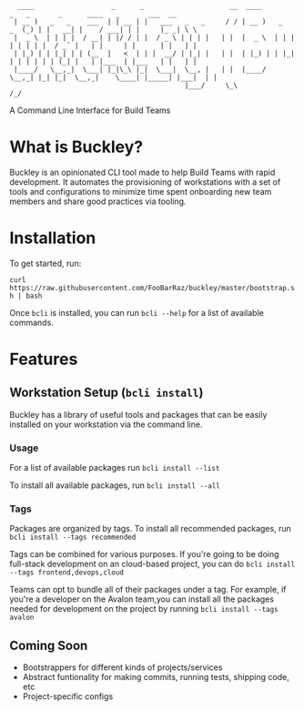```
  ____                   _      _                     __  ____            _   _       _      ____   _       ___  __
 | __ )   _   _    ___  | | __ | |   ___   _   _     / / | __ )   _   _  (_) | |   __| |    / ___| | |     |_ _| \ \
 |  _ \  | | | |  / __| | |/ / | |  / _ \ | | | |   | |  |  _ \  | | | | | | | |  / _` |   | |     | |      | |   | |
 | |_) | | |_| | | (__  |   <  | | |  __/ | |_| |   | |  | |_) | | |_| | | | | | | (_| |   | |___  | |___   | |   | |
 |____/   \__,_|  \___| |_|\_\ |_|  \___|  \__, |   | |  |____/   \__,_| |_| |_|  \__,_|    \____| |_____| |___|  | |
                                           |___/     \_\                                                         /_/
```
A Command Line Interface for Build Teams

# What is Buckley? 
Buckley is an opinionated CLI tool made to help Build Teams with rapid development. 
It automates the provisioning of workstations with a set of tools and configurations to minimize time spent onboarding new team members and share good practices via tooling. 

# Installation
To get started, run: 

`curl https://raw.githubusercontent.com/FooBarRaz/buckley/master/bootstrap.sh | bash`


Once `bcli` is installed, you can run `bcli --help` for a list of available commands.


# Features
## Workstation Setup (`bcli install`)
Buckley has a library of useful tools and packages that can be easily installed on your workstation via the command line.
### Usage
For a list of available packages run `bcli install --list`

To install all available packages, run `bcli install --all`

### Tags
Packages are organized by tags. To install all recommended packages, run `bcli install --tags recommended`

Tags can be combined for various purposes. If you're going to be doing full-stack development on an cloud-based project, you can do `bcli install --tags frontend,devops,cloud` 

Teams can opt to bundle all of their packages under a tag. For example, if you're a developer on the Avalon team,you can install all the packages needed for development on the project by running `bcli install --tags avalon`

## Coming Soon
- Bootstrappers for different kinds of projects/services
- Abstract funtionality for making commits, running tests, shipping code, etc
- Project-specific configs
